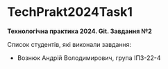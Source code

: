 # TechPrakt2024Task1
**Технологічна практика 2024. Git. Завдання №2**

Список студентів, які виконали завдання:
* Вознюк Андрій Володимирович, група ІПЗ-22-4
